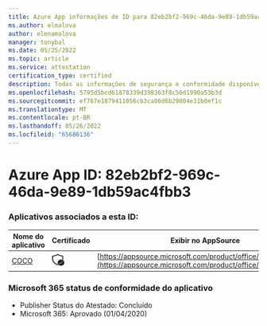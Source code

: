 ```yaml
---
title: Azure App informações de ID para 82eb2bf2-969c-46da-9e89-1db59ac4fbb3
ms.author: elmalova
author: elenamalova
manager: tonybal
ms.date: 05/25/2022
ms.topic: article
ms.service: attestation
certification_type: certified
description: Todas as informações de segurança e conformidade disponíveis para 82eb2bf2-969c-46da-9e89-1db59ac4fbb3.
ms.openlocfilehash: 5795d5bcd61878339d398363f8c56d1990a53b3d
ms.sourcegitcommit: ef767e1079411056cb3ca86d6b29084e31b0ef1c
ms.translationtype: MT
ms.contentlocale: pt-BR
ms.lasthandoff: 05/26/2022
ms.locfileid: "65686136"
---
```

# <a name="azure-app-id-82eb2bf2-969c-46da-9e89-1db59ac4fbb3"></a>Azure App ID: 82eb2bf2-969c-46da-9e89-1db59ac4fbb3


### <a name="apps-associated-with-this-id"></a>Aplicativos associados a esta ID:
| **Nome do aplicativo** | **Certificado** | **Exibir no AppSource** |
|--------------|---------------|-----------------------|
| [COCO](../forward/WA200001468.md) | <img alt="Certified application badge" src="../media/certified-badge.png" height="25" width="25" /> | [https://appsource.microsoft.com/product/office/WA200001468](https://appsource.microsoft.com/product/office/WA200001468) |

### <a name="microsoft-365-app-compliance-status"></a>Microsoft 365 status de conformidade do aplicativo
- Publisher Status do Atestado: Concluído
- Microsoft 365: Aprovado (01/04/2020)
